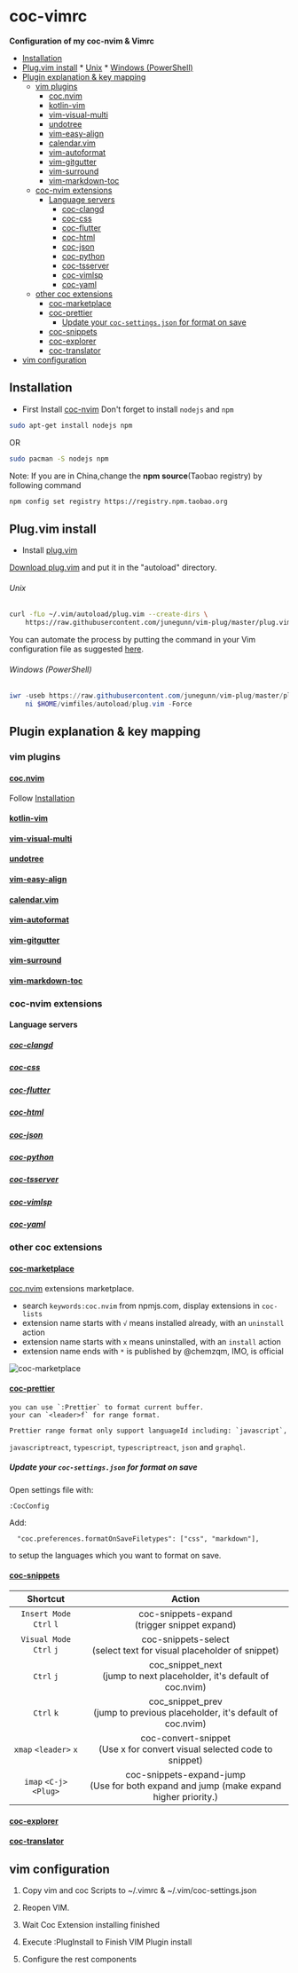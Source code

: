 # coc-vimrc

**Configuration of my coc-nvim &amp; Vimrc**


<!-- vim-markdown-toc GFM -->

* [Installation](#installation)
* [Plug.vim install](#plugvim-install)
				* [Unix](#unix)
				* [Windows (PowerShell)](#windows-powershell)
* [Plugin explanation & key mapping](#plugin-explanation--key-mapping)
	* [vim plugins](#vim-plugins)
		* [coc.nvim](#cocnvim)
		* [kotlin-vim](#kotlin-vim)
		* [vim-visual-multi](#vim-visual-multi)
		* [undotree](#undotree)
		* [vim-easy-align](#vim-easy-align)
		* [calendar.vim](#calendarvim)
		* [vim-autoformat](#vim-autoformat)
		* [vim-gitgutter](#vim-gitgutter)
		* [vim-surround](#vim-surround)
		* [vim-markdown-toc](#vim-markdown-toc)
	* [coc-nvim extensions](#coc-nvim-extensions)
		* [Language servers](#language-servers)
			* [coc-clangd](#coc-clangd)
			* [coc-css](#coc-css)
			* [coc-flutter](#coc-flutter)
			* [coc-html](#coc-html)
			* [coc-json](#coc-json)
			* [coc-python](#coc-python)
			* [coc-tsserver](#coc-tsserver)
			* [coc-vimlsp](#coc-vimlsp)
			* [coc-yaml](#coc-yaml)
	* [other coc extensions](#other-coc-extensions)
		* [coc-marketplace](#coc-marketplace)
		* [coc-prettier](#coc-prettier)
			* [Update your `coc-settings.json` for format on save](#update-your-coc-settingsjson-for-format-on-save)
		* [coc-snippets](#coc-snippets)
		* [coc-explorer](#coc-explorer)
		* [coc-translator](#coc-translator)
* [vim configuration](#vim-configuration)

<!-- vim-markdown-toc -->

## Installation
- First Install [coc-nvim](https://github.com/neoclide/coc.nvim)
Don't forget to install `nodejs` and `npm`

```bash
sudo apt-get install nodejs npm
```
OR
```bash
sudo pacman -S nodejs npm
```

Note: If you are in China,change the **npm source**(Taobao registry) by following command
```bash
npm config set registry https://registry.npm.taobao.org
```

## Plug.vim install

- Install [plug.vim](https://github.com/junegunn/vim-plug)

[Download plug.vim](https://raw.githubusercontent.com/junegunn/vim-plug/master/plug.vim)
and put it in the "autoload" directory.

###### Unix

```sh
curl -fLo ~/.vim/autoload/plug.vim --create-dirs \
    https://raw.githubusercontent.com/junegunn/vim-plug/master/plug.vim
```

You can automate the process by putting the command in your Vim configuration
file as suggested [here][auto].

[auto]: https://github.com/junegunn/vim-plug/wiki/tips#automatic-installation

###### Windows (PowerShell)

```powershell
iwr -useb https://raw.githubusercontent.com/junegunn/vim-plug/master/plug.vim |`
    ni $HOME/vimfiles/autoload/plug.vim -Force
```
## Plugin explanation & key mapping

### vim plugins

#### [coc.nvim](https://github.com/neoclide/coc.nvim)

Follow [Installation](#installation)

#### [kotlin-vim](https://github.com/udalov/kotlin-vim)


#### [vim-visual-multi](https://github.com/mg979/vim-visual-multi)


#### [undotree](https://github.com/mbbill/undotree)


#### [vim-easy-align](https://github.com/junegunn/vim-easy-align)


#### [calendar.vim](https://github.com/itchyny/calendar.vim)


#### [vim-autoformat](https://github.com/Chiel92/vim-autoformat)


#### [vim-gitgutter](https://github.com/airblade/vim-gitgutter)


#### [vim-surround](https://github.com/tpope/vim-surround)


#### [vim-markdown-toc](https://github.com/mzlogin/vim-markdown-toc)

### coc-nvim extensions

#### Language servers
##### [coc-clangd](https://github.com/clangd/coc-clangd)
##### [coc-css](https://github.com/neoclide/coc-css)
##### [coc-flutter](https://github.com/iamcco/coc-flutter)
##### [coc-html](https://github.com/neoclide/coc-html)
##### [coc-json](https://github.com/neoclide/coc-json)
##### [coc-python](https://github.com/neoclide/coc-python)
##### [coc-tsserver](https://github.com/neoclide/coc-tsserver)
##### [coc-vimlsp](https://github.com/iamcco/coc-vimlsp)
##### [coc-yaml](https://github.com/neoclide/coc-yaml)

### other coc extensions
 
#### [coc-marketplace](https://github.com/fannheyward/coc-marketplace)
[coc.nvim](https://github.com/neoclide/coc.nvim)  extensions marketplace.

* search `keywords:coc.nvim` from npmjs.com, display extensions in `coc-lists`
* extension name starts with `√` means installed already, with an `uninstall` action
* extension name starts with `x` means uninstalled, with an `install` action
* extension name ends with `*` is published by @chemzqm, IMO, is official

![coc-marketplace](https://i.loli.net/2019/06/06/5cf885c18736a85017.png) 

#### [coc-prettier](https://github.com/neoclide/coc-prettier)
 
    you can use `:Prettier` to format current buffer.
    your can `<leader>f` for range format.

    Prettier range format only support languageId including: `javascript`,
`javascriptreact`, `typescript`, `typescriptreact`, `json` and `graphql`.


##### Update your `coc-settings.json` for format on save

Open settings file with:

    :CocConfig

Add:

```
  "coc.preferences.formatOnSaveFiletypes": ["css", "markdown"],
```

to setup the languages which you want to format on save.

#### [coc-snippets](https://github.com/neoclide/coc-snippets)
 
 | Shortcut                  | Action                                                                                      |
 | :----:                      | :----:                                                                                        |
 | `Insert Mode`  `Ctrl` `l` | coc-snippets-expand<br>(trigger snippet expand)                                                 |
 | `Visual Mode`  `Ctrl` `j` | coc-snippets-select<br>(select text for visual placeholder of snippet)                          |
 | `Ctrl` `j`                | coc_snippet_next<br>(jump to next placeholder, it's default of coc.nvim)                        |
 | `Ctrl` `k`                | coc_snippet_prev<br>(jump to previous placeholder, it's default of coc.nvim)                    |
 | `xmap` `<leader>` `x`     | coc-convert-snippet <br>(Use <leader>x for convert visual selected code to snippet)             |
 | `imap` `<C-j>` `<Plug>`   | coc-snippets-expand-jump <br>(Use <C-j> for both expand and jump (make expand higher priority.) |



#### [coc-explorer](https://github.com/weirongxu/coc-explorer)

#### [coc-translator](https://github.com/voldikss/coc-translator)
 

## vim configuration
1. Copy vim and coc Scripts to ~/.vimrc & ~/.vim/coc-settings.json

2. Reopen VIM.

3. Wait Coc Extension installing finished

4. Execute :PlugInstall to Finish VIM Plugin install

5. Configure the rest components
